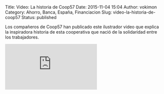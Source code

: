 Title: Video: La historia de Coop57
Date: 2015-11-04 15:04
Author: vokimon
Category: Ahorro, Banca, España, Financiacion
Slug: video-la-historia-de-coop57
Status: published

Los compañeros de Coop57 han publicado este ilustrador video que explica la inspiradora historia de esta cooperativa que nació de la solidaridad entre los trabajadores.

<div class="youtube youtube-16x9">
<iframe src="https://www.youtube.com/embed/AUSdOaRNtjk" allowfullscreen seamless frameBorder="0"></iframe>
</div>

